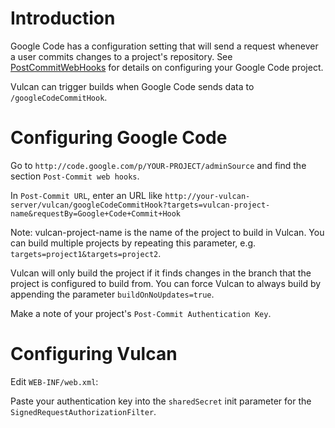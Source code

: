 # Introduction #

Google Code has a configuration setting that will send a request whenever a user commits changes to a project's repository.  See [PostCommitWebHooks](http://code.google.com/p/support/wiki/PostCommitWebHooks) for details on configuring your Google Code project.

Vulcan can trigger builds when Google Code sends data to `/googleCodeCommitHook`.

# Configuring Google Code #

Go to `http://code.google.com/p/YOUR-PROJECT/adminSource` and find the section `Post-Commit web hooks`.

In `Post-Commit URL`, enter an URL like `http://your-vulcan-server/vulcan/googleCodeCommitHook?targets=vulcan-project-name&requestBy=Google+Code+Commit+Hook`

Note: vulcan-project-name is the name of the project to build in Vulcan.  You can build multiple projects by repeating this parameter, e.g. `targets=project1&targets=project2`.

Vulcan will only build the project if it finds changes in the branch that the project is configured to build from.  You can force Vulcan to always build by appending the parameter `buildOnNoUpdates=true`.

Make a note of your project's `Post-Commit Authentication Key`.

# Configuring Vulcan #

Edit `WEB-INF/web.xml`:

Paste your authentication key into the `sharedSecret` init parameter for the `SignedRequestAuthorizationFilter`.